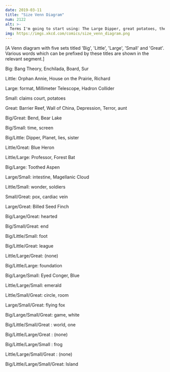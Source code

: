 ```yaml
---
date: 2019-03-11
title: "Size Venn Diagram"
num: 2122
alt: >-
  Terms I'm going to start using: The Large Dipper, great potatoes, the Big Hadron Collider, and Large Orphan Annie.
img: https://imgs.xkcd.com/comics/size_venn_diagram.png
---
```

<!-- Ordered clockwise, starting from Big. -->

[A Venn diagram with five sets titled 'Big', 'Little', 'Large', 'Small' and 'Great'. Various words which can be prefixed by these titles are shown in the relevant segment.]

Big: Bang Theory, Enchilada, Board, Sur

Little: Orphan Annie, House on the Prairie, Richard

Large: format, Millimeter Telescope, Hadron Collider

Small: claims court, potatoes

Great: Barrier Reef, Wall of China, Depression, Terror, aunt

Big/Great: Bend, Bear Lake

Big/Small: time, screen

Big/Little: Dipper, Planet, lies, sister

Little/Great: Blue Heron

Little/Large: Professor, Forest Bat

Big/Large: Toothed Aspen

Large/Small: intestine, Magellanic Cloud

Little/Small: wonder, soldiers

Small/Great: pox, cardiac vein

Large/Great: Billed Seed Finch

Big/Large/Great: hearted

Big/Small/Great: end

Big/Little/Small: foot

Big/Little/Great: league

Little/Large/Great: (none)

Big/Little/Large: foundation

Big/Large/Small: Eyed Conger, Blue

Little/Large/Small: emerald

Little/Small/Great: circle, room

Large/Small/Great: flying fox

Big/Large/Small/Great: game, white

Big/Little/Small/Great : world, one

Big/Little/Large/Great : (none)

Big/Little/Large/Small : frog

Little/Large/Small/Great : (none)

Big/Little/Large/Small/Great: Island